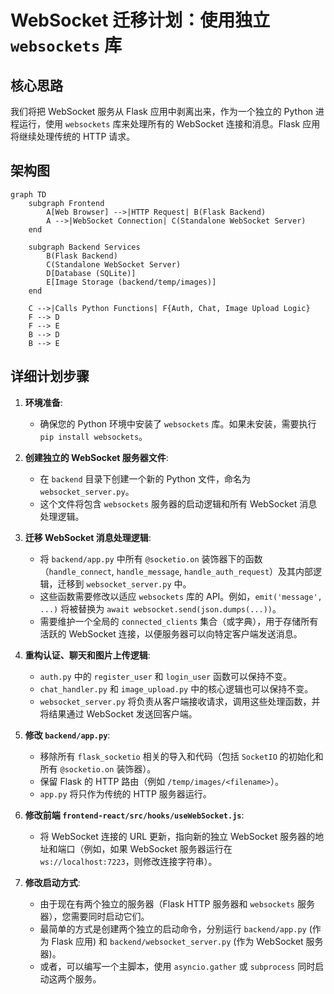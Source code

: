 # WebSocket 迁移计划：使用独立 `websockets` 库

## 核心思路

我们将把 WebSocket 服务从 Flask 应用中剥离出来，作为一个独立的 Python 进程运行，使用 `websockets` 库来处理所有的 WebSocket 连接和消息。Flask 应用将继续处理传统的 HTTP 请求。

## 架构图

```mermaid
graph TD
    subgraph Frontend
        A[Web Browser] -->|HTTP Request| B(Flask Backend)
        A -->|WebSocket Connection| C(Standalone WebSocket Server)
    end

    subgraph Backend Services
        B(Flask Backend)
        C(Standalone WebSocket Server)
        D[Database (SQLite)]
        E[Image Storage (backend/temp/images)]
    end

    C -->|Calls Python Functions| F{Auth, Chat, Image Upload Logic}
    F --> D
    F --> E
    B --> D
    B --> E
```

## 详细计划步骤

1.  **环境准备**:
    *   确保您的 Python 环境中安装了 `websockets` 库。如果未安装，需要执行 `pip install websockets`。

2.  **创建独立的 WebSocket 服务器文件**:
    *   在 `backend` 目录下创建一个新的 Python 文件，命名为 `websocket_server.py`。
    *   这个文件将包含 `websockets` 服务器的启动逻辑和所有 WebSocket 消息处理逻辑。

3.  **迁移 WebSocket 消息处理逻辑**:
    *   将 `backend/app.py` 中所有 `@socketio.on` 装饰器下的函数（`handle_connect`, `handle_message`, `handle_auth_request`）及其内部逻辑，迁移到 `websocket_server.py` 中。
    *   这些函数需要修改以适应 `websockets` 库的 API。例如，`emit('message', ...)` 将被替换为 `await websocket.send(json.dumps(...))`。
    *   需要维护一个全局的 `connected_clients` 集合（或字典），用于存储所有活跃的 WebSocket 连接，以便服务器可以向特定客户端发送消息。

4.  **重构认证、聊天和图片上传逻辑**:
    *   `auth.py` 中的 `register_user` 和 `login_user` 函数可以保持不变。
    *   `chat_handler.py` 和 `image_upload.py` 中的核心逻辑也可以保持不变。
    *   `websocket_server.py` 将负责从客户端接收请求，调用这些处理函数，并将结果通过 WebSocket 发送回客户端。

5.  **修改 `backend/app.py`**:
    *   移除所有 `flask_socketio` 相关的导入和代码（包括 `SocketIO` 的初始化和所有 `@socketio.on` 装饰器）。
    *   保留 Flask 的 HTTP 路由（例如 `/temp/images/<filename>`）。
    *   `app.py` 将只作为传统的 HTTP 服务器运行。

6.  **修改前端 `frontend-react/src/hooks/useWebSocket.js`**:
    *   将 WebSocket 连接的 URL 更新，指向新的独立 WebSocket 服务器的地址和端口（例如，如果 WebSocket 服务器运行在 `ws://localhost:7223`，则修改连接字符串）。

7.  **修改启动方式**:
    *   由于现在有两个独立的服务器（Flask HTTP 服务器和 `websockets` 服务器），您需要同时启动它们。
    *   最简单的方式是创建两个独立的启动命令，分别运行 `backend/app.py` (作为 Flask 应用) 和 `backend/websocket_server.py` (作为 WebSocket 服务器)。
    *   或者，可以编写一个主脚本，使用 `asyncio.gather` 或 `subprocess` 同时启动这两个服务。